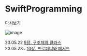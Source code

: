 # SwiftProgramming
다시보기

![image](https://github.com/iOS-Woong/SwiftProgramming/assets/96489602/87a6b5ad-91b6-4b29-9d43-547372b2fb67)


23.05.22 [9장. 구조체의 클라스](https://github.com/iOS-Woong/SwiftProgramming/blob/main/9.%EA%B5%AC%EC%A1%B0%EC%B2%B4%EC%99%80%20%ED%81%B4%EB%9E%98%EC%8A%A4.md)  
23.05.23~ [10장. 프로퍼티와 메서드](https://github.com/iOS-Woong/SwiftProgramming/blob/main/10.%ED%94%84%EB%A1%9C%ED%8D%BC%ED%8B%B0%EC%99%80%20%EB%A9%94%EC%84%9C%EB%93%9C.md)
